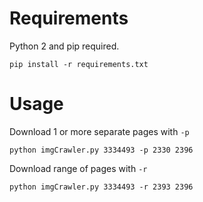# Requirements

Python 2 and pip required.

```
pip install -r requirements.txt
```

# Usage

Download 1 or more separate pages with `-p`
```
python imgCrawler.py 3334493 -p 2330 2396
```

Download range of pages with `-r`
```
python imgCrawler.py 3334493 -r 2393 2396
```
